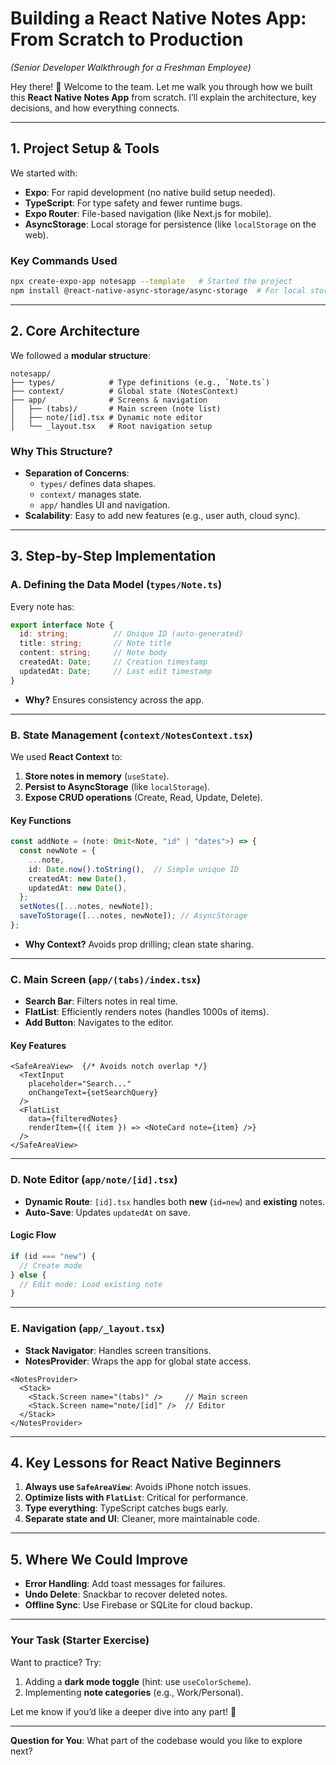 # **Building a React Native Notes App: From Scratch to Production**  
*(Senior Developer Walkthrough for a Freshman Employee)*  

Hey there! 👋 Welcome to the team. Let me walk you through how we built this **React Native Notes App** from scratch. I’ll explain the architecture, key decisions, and how everything connects.  

---

## **1. Project Setup & Tools**  
We started with:  
- **Expo**: For rapid development (no native build setup needed).  
- **TypeScript**: For type safety and fewer runtime bugs.  
- **Expo Router**: File-based navigation (like Next.js for mobile).  
- **AsyncStorage**: Local storage for persistence (like `localStorage` on the web).  

### **Key Commands Used**  
```bash
npx create-expo-app notesapp --template   # Started the project  
npm install @react-native-async-storage/async-storage  # For local storage  
```

---

## **2. Core Architecture**  
We followed a **modular structure**:  
```
notesapp/  
├── types/            # Type definitions (e.g., `Note.ts`)  
├── context/          # Global state (NotesContext)  
├── app/              # Screens & navigation  
│   ├── (tabs)/       # Main screen (note list)  
│   ├── note/[id].tsx # Dynamic note editor  
│   └── _layout.tsx   # Root navigation setup  
```

### **Why This Structure?**  
- **Separation of Concerns**:  
  - `types/` defines data shapes.  
  - `context/` manages state.  
  - `app/` handles UI and navigation.  
- **Scalability**: Easy to add new features (e.g., user auth, cloud sync).  

---

## **3. Step-by-Step Implementation**  

### **A. Defining the Data Model (`types/Note.ts`)**  
Every note has:  
```ts
export interface Note {
  id: string;          // Unique ID (auto-generated)
  title: string;       // Note title
  content: string;     // Note body
  createdAt: Date;     // Creation timestamp
  updatedAt: Date;     // Last edit timestamp
}
```
- **Why?** Ensures consistency across the app.  

---

### **B. State Management (`context/NotesContext.tsx`)**  
We used **React Context** to:  
1. **Store notes in memory** (`useState`).  
2. **Persist to AsyncStorage** (like `localStorage`).  
3. **Expose CRUD operations** (Create, Read, Update, Delete).  

#### **Key Functions**  
```ts
const addNote = (note: Omit<Note, "id" | "dates">) => {
  const newNote = {
    ...note,
    id: Date.now().toString(),  // Simple unique ID
    createdAt: new Date(),
    updatedAt: new Date(),
  };
  setNotes([...notes, newNote]);
  saveToStorage([...notes, newNote]); // AsyncStorage
};
```
- **Why Context?** Avoids prop drilling; clean state sharing.  

---

### **C. Main Screen (`app/(tabs)/index.tsx`)**  
- **Search Bar**: Filters notes in real time.  
- **FlatList**: Efficiently renders notes (handles 1000s of items).  
- **Add Button**: Navigates to the editor.  

#### **Key Features**  
```tsx
<SafeAreaView>  {/* Avoids notch overlap */}
  <TextInput 
    placeholder="Search..." 
    onChangeText={setSearchQuery} 
  />
  <FlatList
    data={filteredNotes}
    renderItem={({ item }) => <NoteCard note={item} />}
  />
</SafeAreaView>
```

---

### **D. Note Editor (`app/note/[id].tsx`)**  
- **Dynamic Route**: `[id].tsx` handles both **new** (`id=new`) and **existing** notes.  
- **Auto-Save**: Updates `updatedAt` on save.  

#### **Logic Flow**  
```ts
if (id === "new") {
  // Create mode
} else {
  // Edit mode: Load existing note
}
```

---

### **E. Navigation (`app/_layout.tsx`)**  
- **Stack Navigator**: Handles screen transitions.  
- **NotesProvider**: Wraps the app for global state access.  

```tsx
<NotesProvider>
  <Stack>
    <Stack.Screen name="(tabs)" />     // Main screen
    <Stack.Screen name="note/[id]" />  // Editor
  </Stack>
</NotesProvider>
```

---

## **4. Key Lessons for React Native Beginners**  
1. **Always use `SafeAreaView`**: Avoids iPhone notch issues.  
2. **Optimize lists with `FlatList`**: Critical for performance.  
3. **Type everything**: TypeScript catches bugs early.  
4. **Separate state and UI**: Cleaner, more maintainable code.  

---

## **5. Where We Could Improve**  
- **Error Handling**: Add toast messages for failures.  
- **Undo Delete**: Snackbar to recover deleted notes.  
- **Offline Sync**: Use Firebase or SQLite for cloud backup.  

---

### **Your Task (Starter Exercise)**  
Want to practice? Try:  
1. Adding a **dark mode toggle** (hint: use `useColorScheme`).  
2. Implementing **note categories** (e.g., Work/Personal).  

Let me know if you’d like a deeper dive into any part! 🚀  

--- 

**Question for You**: What part of the codebase would you like to explore next?
